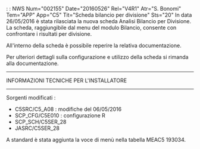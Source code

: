  :  : NWS Num="002155" Date="20160526" Rel="V4R1" Atr="S. Bonomi" Tem="APP" App="C5" Tit="Scheda bilancio per divisione" Sts="20"
In data 26/05/2016 è stata rilasciata la nuova scheda Analisi Bilancio per Divisione.
La scheda, raggiungibile dal menu del modulo Bilancio, consente con confrontare i risultati per divisione.

All'interno della scheda è possibile reperire la relativa documentazione.


Per ulteriori dettagli sulla configurazione e utilizzo della scheda si rimanda alla documentazione.

************************************************
INFORMAZIONI TECNICHE PER L'INSTALLATORE
************************************************

Sorgenti modificati : 
- C5SRC/C5_A08 : modifiche del 06/05/2016
- SCP_CFG/C5E010 :  configurazione R
- SCP_SCH/C5SER_28
- JASRC/C5SER_28

A standard è stata aggiunta la voce di menù nella tabella MEAC5 193034.

